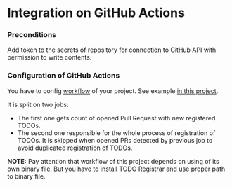 # Integration on GitHub Actions

### Preconditions

Add token to the secrets of repository for connection to GitHub API with permission to write contents.

### Configuration of GitHub Actions

You have to config [workflow](https://docs.github.com/en/actions/writing-workflows) of your project.
See example [in this project](../../.github/workflows/todo-registrar.yaml).

It is split on two jobs:
- The first one gets count of opened Pull Request with new registered TODOs.
- The second one responsible for the whole process of registration of TODOs.
  It is skipped when opened PRs detected by previous job to avoid duplicated registration of TODOs.

**NOTE:**
Pay attention that workflow of this project depends on using of its own binary file.
But you have to [install](../../README.md#installation) TODO Registrar and use proper path to binary file.

